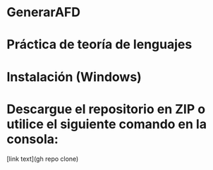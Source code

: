 # GenerarAFD
# Práctica de teoría de lenguajes
# Instalación (Windows)
#  Descargue el repositorio en ZIP o utilice el siguiente comando en la consola:
[link text](gh repo clone)
